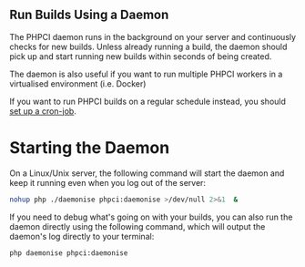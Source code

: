 Run Builds Using a Daemon
-------------------------

The PHPCI daemon runs in the background on your server and continuously checks for new builds. Unless already running a build, the daemon should pick up and start running new builds within seconds of being created.

The daemon is also useful if you want to run multiple PHPCI workers in a virtualised environment (i.e. Docker)

If you want to run PHPCI builds on a regular schedule instead, you should [set up a cron-job](workers/cron.md).

Starting the Daemon
===================

On a Linux/Unix server, the following command will start the daemon and keep it running even when you log out of the server:

```sh
nohup php ./daemonise phpci:daemonise >/dev/null 2>&1  &
```

If you need to debug what's going on with your builds, you can also run the daemon directly using the following command, which will output the daemon's log directly to your terminal:

```sh
php daemonise phpci:daemonise
```
